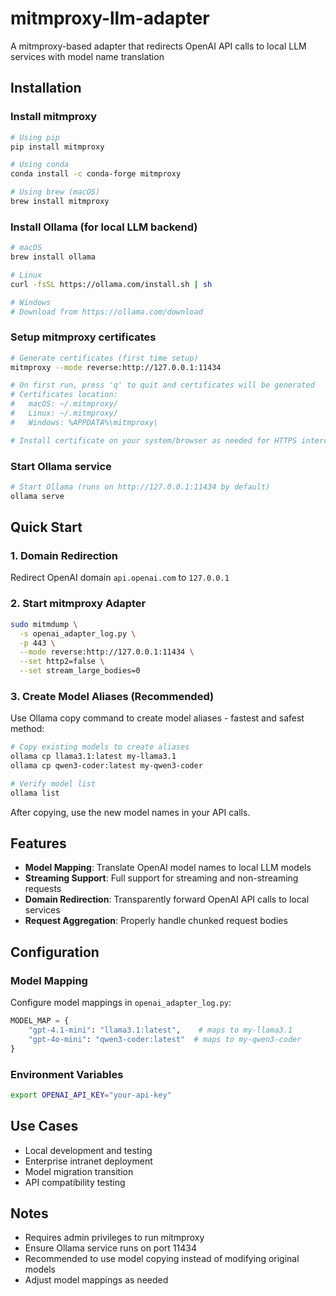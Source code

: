 # mitmproxy-llm-adapter

A mitmproxy-based adapter that redirects OpenAI API calls to local LLM services with model name translation

## Installation

### Install mitmproxy
```bash
# Using pip
pip install mitmproxy

# Using conda
conda install -c conda-forge mitmproxy

# Using brew (macOS)
brew install mitmproxy
```

### Install Ollama (for local LLM backend)
```bash
# macOS
brew install ollama

# Linux
curl -fsSL https://ollama.com/install.sh | sh

# Windows
# Download from https://ollama.com/download
```

### Setup mitmproxy certificates
```bash
# Generate certificates (first time setup)
mitmproxy --mode reverse:http://127.0.0.1:11434

# On first run, press 'q' to quit and certificates will be generated
# Certificates location:
#   macOS: ~/.mitmproxy/
#   Linux: ~/.mitmproxy/
#   Windows: %APPDATA%\mitmproxy\

# Install certificate on your system/browser as needed for HTTPS interception
```

### Start Ollama service
```bash
# Start Ollama (runs on http://127.0.0.1:11434 by default)
ollama serve
```

## Quick Start

### 1. Domain Redirection
Redirect OpenAI domain `api.openai.com` to `127.0.0.1`

### 2. Start mitmproxy Adapter
```bash
sudo mitmdump \
  -s openai_adapter_log.py \
  -p 443 \
  --mode reverse:http://127.0.0.1:11434 \
  --set http2=false \
  --set stream_large_bodies=0
```

### 3. Create Model Aliases (Recommended)
Use Ollama copy command to create model aliases - fastest and safest method:

```bash
# Copy existing models to create aliases
ollama cp llama3.1:latest my-llama3.1
ollama cp qwen3-coder:latest my-qwen3-coder

# Verify model list
ollama list
```

After copying, use the new model names in your API calls.

## Features

- **Model Mapping**: Translate OpenAI model names to local LLM models
- **Streaming Support**: Full support for streaming and non-streaming requests
- **Domain Redirection**: Transparently forward OpenAI API calls to local services
- **Request Aggregation**: Properly handle chunked request bodies

## Configuration

### Model Mapping
Configure model mappings in `openai_adapter_log.py`:
```python
MODEL_MAP = {
    "gpt-4.1-mini": "llama3.1:latest",    # maps to my-llama3.1
    "gpt-4o-mini": "qwen3-coder:latest"  # maps to my-qwen3-coder
}
```

### Environment Variables
```bash
export OPENAI_API_KEY="your-api-key"
```

## Use Cases

- Local development and testing
- Enterprise intranet deployment
- Model migration transition
- API compatibility testing

## Notes

- Requires admin privileges to run mitmproxy
- Ensure Ollama service runs on port 11434
- Recommended to use model copying instead of modifying original models
- Adjust model mappings as needed
